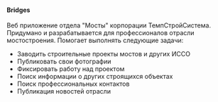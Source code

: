 <h4>Bridges</h4>
<p>Веб приложение отдела "Мосты" корпорации ТемпСтройСистема. Придумано и разрабатывается для профессионалов отрасли мостостроения. Помогает выполнять следующие задачи:</p>
<ul>
  <li>Заводить строительные проекты мостов и других ИССО</li>
  <li>Публиковать свои фотографии</li>
  <li>Фиксировать работу над проектом</li>
  <li>Поиск информации о других строящихся объектах</li>
  <li>Поиск профессиональных контактов</li>
  <li>Публикация новостей отрасли</li>
</ul>
